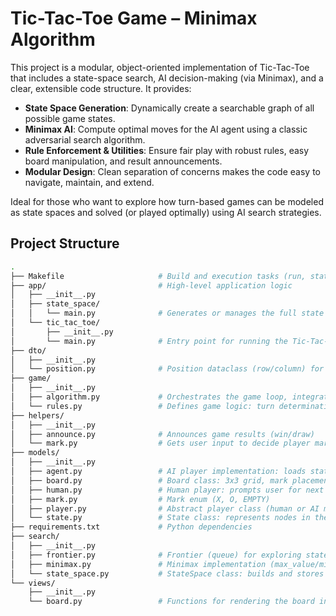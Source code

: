 # Tic-Tac-Toe Game – Minimax Algorithm

This project is a modular, object-oriented implementation of Tic-Tac-Toe that includes a state-space search, AI decision-making (via Minimax), and a clear, extensible code structure. It provides:

- **State Space Generation**: Dynamically create a searchable graph of all possible game states.
- **Minimax AI**: Compute optimal moves for the AI agent using a classic adversarial search algorithm.
- **Rule Enforcement & Utilities**: Ensure fair play with robust rules, easy board manipulation, and result announcements.
- **Modular Design**: Clean separation of concerns makes the code easy to navigate, maintain, and extend.

Ideal for those who want to explore how turn-based games can be modeled as state spaces and solved (or played optimally) using AI search strategies.

## Project Structure

```sh
.
├── Makefile                     # Build and execution tasks (run, state_space generation, lint)
├── app/                         # High-level application logic
│   ├── __init__.py
│   ├── state_space/
│   │   └── main.py              # Generates or manages the full state space
│   └── tic_tac_toe/
│       ├── __init__.py
│       └── main.py              # Entry point for running the Tic-Tac-Toe application
├── dto/
│   ├── __init__.py
│   └── position.py              # Position dataclass (row/column) for moves
├── game/
│   ├── __init__.py
│   ├── algorithm.py             # Orchestrates the game loop, integrates players, prints board, applies rules
│   └── rules.py                 # Defines game logic: turn determination, winner checks, board fullness, utility
├── helpers/
│   ├── __init__.py
│   ├── announce.py              # Announces game results (win/draw)
│   └── mark.py                  # Gets user input to decide player marks (X/O)
├── models/
│   ├── __init__.py
│   ├── agent.py                 # AI player implementation: loads state space, uses minimax for moves
│   ├── board.py                 # Board class: 3x3 grid, mark placement, hashing utility
│   ├── human.py                 # Human player: prompts user for next move
│   ├── mark.py                  # Mark enum (X, O, EMPTY)
│   ├── player.py                # Abstract player class (human or AI must implement get_next_move)
│   └── state.py                 # State class: represents nodes in the game tree, tracks child states
├── requirements.txt             # Python dependencies
├── search/
│   ├── __init__.py
│   ├── frontier.py              # Frontier (queue) for exploring states in state space searches
│   ├── minimax.py               # Minimax implementation (max_value/min_value functions)
│   └── state_space.py           # StateSpace class: builds and stores the entire state graph recursively
└── views/
    ├── __init__.py
    └── board.py                 # Functions for rendering the board in the console
